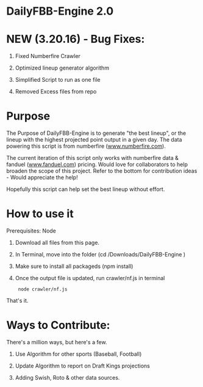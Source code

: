 # DailyFBB-Engine 2.0

# NEW (3.20.16) - Bug Fixes:

1) Fixed Numberfire Crawler

2) Optimized lineup generator algorithm

3) Simplified Script to run as one file

4) Removed Excess files from repo

# Purpose

The Purpose of DailyFBB-Engine is to generate "the best lineup", or the lineup with the highest projected point output in a given day. 
The data powering this script is from numberfire (www.numberfire.com).

The current iteration of this script only works with numberfire data & fanduel (www.fanduel.com) pricing. Would love for collaborators to
help broaden the scope of this project. Refer to the bottom for contribution ideas - Would appreciate the help!

Hopefully this script can help set the best lineup without effort.

# How to use it

Prerequisites:
	Node

1) Download all files from this page.

2) In Terminal, move into the folder (cd /Downloads/DailyFBB-Engine )

3) Make sure to install all packageds (npm install)

4) Once the output file is updated, run crawler/nf.js in terminal

		node crawler/nf.js
		
That's it.

# Ways to Contribute:
There's a million ways, but here's a few. 

1) Use Algorithm for other sports (Baseball, Football)

2) Update Algorithm to report on Draft Kings projections

3) Adding Swish, Roto & other data sources.


  
  
